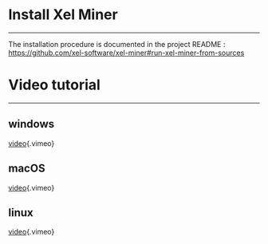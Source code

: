 <!-- TITLE: Xel Miner Installation -->
<!-- SUBTITLE: Install xel miner -->

# Install Xel Miner
-----

The installation procedure is documented in the project README : https://github.com/xel-software/xel-miner#run-xel-miner-from-sources


# Video tutorial
-----

## windows

[video](https://vimeo.com/265864726){.vimeo}


## macOS

[video](https://streamable.com/s/0lsd6/tacmfb){.vimeo}


## linux

[video](https://streamable.com/s/awnig/sdbuek){.vimeo}
